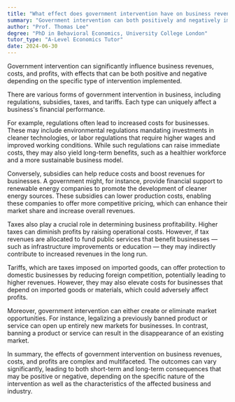 ```yaml
---
title: "What effect does government intervention have on business revenues, costs, and profits?"
summary: "Government intervention can both positively and negatively impact business revenues, costs, and profits depending on the nature of the intervention."
author: "Prof. Thomas Lee"
degree: "PhD in Behavioral Economics, University College London"
tutor_type: "A-Level Economics Tutor"
date: 2024-06-30
---
```


Government intervention can significantly influence business revenues, costs, and profits, with effects that can be both positive and negative depending on the specific type of intervention implemented.

There are various forms of government intervention in business, including regulations, subsidies, taxes, and tariffs. Each type can uniquely affect a business's financial performance.

For example, regulations often lead to increased costs for businesses. These may include environmental regulations mandating investments in cleaner technologies, or labor regulations that require higher wages and improved working conditions. While such regulations can raise immediate costs, they may also yield long-term benefits, such as a healthier workforce and a more sustainable business model.

Conversely, subsidies can help reduce costs and boost revenues for businesses. A government might, for instance, provide financial support to renewable energy companies to promote the development of cleaner energy sources. These subsidies can lower production costs, enabling these companies to offer more competitive pricing, which can enhance their market share and increase overall revenues.

Taxes also play a crucial role in determining business profitability. Higher taxes can diminish profits by raising operational costs. However, if tax revenues are allocated to fund public services that benefit businesses — such as infrastructure improvements or education — they may indirectly contribute to increased revenues in the long run.

Tariffs, which are taxes imposed on imported goods, can offer protection to domestic businesses by reducing foreign competition, potentially leading to higher revenues. However, they may also elevate costs for businesses that depend on imported goods or materials, which could adversely affect profits.

Moreover, government intervention can either create or eliminate market opportunities. For instance, legalizing a previously banned product or service can open up entirely new markets for businesses. In contrast, banning a product or service can result in the disappearance of an existing market.

In summary, the effects of government intervention on business revenues, costs, and profits are complex and multifaceted. The outcomes can vary significantly, leading to both short-term and long-term consequences that may be positive or negative, depending on the specific nature of the intervention as well as the characteristics of the affected business and industry.
    